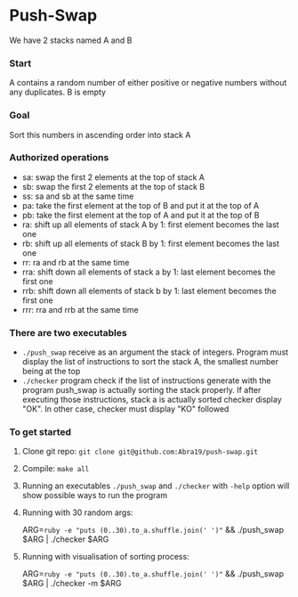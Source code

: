 # Push-Swap

We have 2 stacks named A and B
### Start 
A contains a random number of either positive or negative numbers without any duplicates. B is empty

### Goal
Sort this numbers in ascending order into stack A

### Authorized operations
* sa: swap the first 2 elements at the top of stack A
* sb: swap the first 2 elements at the top of stack B
* ss: sa and sb at the same time
* pa: take the first element at the top of B and put it at the top of A
* pb: take the first element at the top of A and put it at the top of B
* ra: shift up all elements of stack A by 1: first element becomes the last one
* rb: shift up all elements of stack B by 1: first element becomes the last one
* rr: ra and rb at the same time
* rra: shift down all elements of stack a by 1: last element becomes the first one
* rrb: shift down all elements of stack b by 1: last element becomes the first one
* rrr: rra and rrb at the same time

### There are two executables
- `./push_swap` receive as an argument the stack of integers. Program must display the list of instructions to sort the stack A,
the smallest number being at the top
- `./checker` program check if the list of instructions generate with the program push_swap is actually sorting the stack properly.
If after executing those instructions, stack a is actually sorted checker display "OK".
In other case, checker must display "KO" followed

### To get started
1. Clone git repo: `git clone git@github.com:Abra19/push-swap.git`
2. Compile: `make all`
3. Running an executables `./push_swap` and `./checker`  with `-help` option will show possible ways to run the program
4. Running with 30 random args: 

   ARG=`ruby -e "puts (0..30).to_a.shuffle.join(' ')"` && ./push_swap $ARG | ./checker $ARG

5. Running with visualisation of sorting process:

   ARG=`ruby -e "puts (0..30).to_a.shuffle.join(' ')"` && ./push_swap $ARG | ./checker -m $ARG
